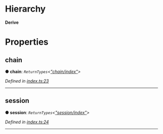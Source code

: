 

# Hierarchy

**Derive**

# Properties

<a id="chain"></a>

##  chain

**● chain**: *`ReturnTypes`<[&quot;chain/index&quot;](../modules/_chain_index_.md)>*

*Defined in [index.ts:23](https://github.com/polkadot-js/api/blob/f6c93e4/packages/api-derive/src/index.ts#L23)*

___
<a id="session"></a>

##  session

**● session**: *`ReturnTypes`<[&quot;session/index&quot;](../modules/_session_index_.md)>*

*Defined in [index.ts:24](https://github.com/polkadot-js/api/blob/f6c93e4/packages/api-derive/src/index.ts#L24)*

___

